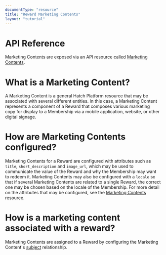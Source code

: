 ```yaml
---
documentType: "resource"
title: "Reward Marketing Contents"
layout: "tutorial"
---
```


# API Reference

Marketing Contents are exposed via an API resource called [Marketing Contents](/api#marketing-contents).

# What is a Marketing Content?

A Marketing Content is a general Hatch Platform resource that may be associated with several different entities. In this case, a Marketing Content represents a component of a Reward that composes various marketing copy for display to a Membership via a mobile application, website, or other digital signage.

# How are Marketing Contents configured?

Marketing Contents for a Reward are configured with attributes such as `title`, `short_description` and `image_url`, which may be used to communicate the value of the Reward and why the Membership may want to redeem it. Marketing Contents may also be configured with a `locale` so that if several Marketing Contents are related to a single Reward, the correct one may be chosen based on the locale of the Membership. For more detail on the attributes that may be configured, see the [Marketing Contents](/api#marketing-contents) resource.

# How is a marketing content associated with a reward?

Marketing Contents are assigned to a Reward by configuring the Marketing Content's [subject](/api/#update-subject-relationship) relationship.
